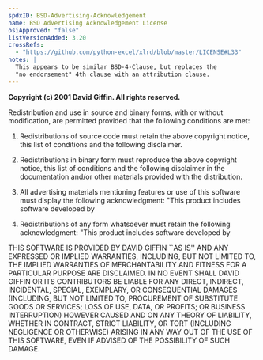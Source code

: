 ```yaml
---
spdxID: BSD-Advertising-Acknowledgement
name: BSD Advertising Acknowledgement License
osiApproved: "false"
listVersionAdded: 3.20
crossRefs: 
  - "https://github.com/python-excel/xlrd/blob/master/LICENSE#L33"
notes: |
  This appears to be similar BSD-4-Clause, but replaces the
  "no endorsement" 4th clause with an attribution clause.
---
```


**Copyright (c) 2001 David Giffin. All rights reserved.**

Redistribution and use in source and binary forms, with or without modification, are permitted provided that the following conditions are met:

1. Redistributions of source code must retain the above copyright notice, this list of conditions and the following disclaimer.

2. Redistributions in binary form must reproduce the above copyright notice, this list of conditions and the following disclaimer in the documentation and/or other materials provided with the distribution.

3. All advertising materials mentioning features or use of this software must display the following acknowledgment: "This product includes software developed by

4. Redistributions of any form whatsoever must retain the following acknowledgment: "This product includes software developed by

THIS SOFTWARE IS PROVIDED BY DAVID GIFFIN ``AS IS'' AND ANY EXPRESSED OR IMPLIED WARRANTIES, INCLUDING, BUT NOT LIMITED TO, THE IMPLIED WARRANTIES OF MERCHANTABILITY AND FITNESS FOR A PARTICULAR PURPOSE ARE DISCLAIMED. IN NO EVENT SHALL DAVID GIFFIN OR ITS CONTRIBUTORS BE LIABLE FOR ANY DIRECT, INDIRECT, INCIDENTAL, SPECIAL, EXEMPLARY, OR CONSEQUENTIAL DAMAGES (INCLUDING, BUT NOT LIMITED TO, PROCUREMENT OF SUBSTITUTE GOODS OR SERVICES; LOSS OF USE, DATA, OR PROFITS; OR BUSINESS INTERRUPTION) HOWEVER CAUSED AND ON ANY THEORY OF LIABILITY, WHETHER IN CONTRACT, STRICT LIABILITY, OR TORT (INCLUDING NEGLIGENCE OR OTHERWISE) ARISING IN ANY WAY OUT OF THE USE OF THIS SOFTWARE, EVEN IF ADVISED OF THE POSSIBILITY OF SUCH DAMAGE.
